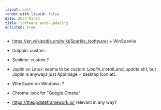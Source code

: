 ```yaml
---
layout: post
render_with_liquid: false
date: 2024-01-03
title: Software auto-updating
unlisted: true
---
```


- <https://en.wikipedia.org/wiki/Sparkle_(software)> + WinSparkle

- Dolphin: custom

- Sublime: custom ?

- Joplin on Linux: seems to be custom (*Joplin_install_and_update.sh*),
  but Joplin is anyways just AppImage + desktop icon etc.

- WireGuard on Windows: ?

- Chrome: look for "Google Omaha"

- <https://theupdateframework.io/> relevant in any way?

